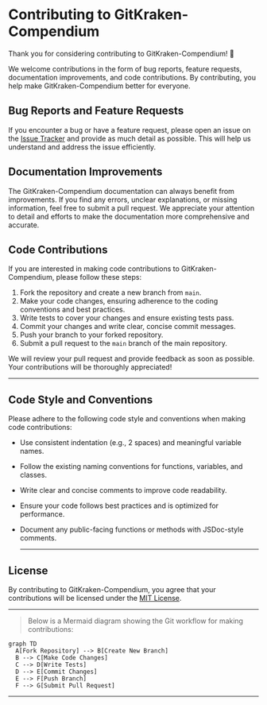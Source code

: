 # Contributing to GitKraken-Compendium

Thank you for considering contributing to GitKraken-Compendium! 🎉

We welcome contributions in the form of bug reports, feature requests, documentation improvements, and code contributions. By contributing, you help make GitKraken-Compendium better for everyone.

## Bug Reports and Feature Requests

If you encounter a bug or have a feature request, please open an issue on the [Issue Tracker](https://github.com/AnthonyByansi/GitKraken-Compendium/issues) and provide as much detail as possible. This will help us understand and address the issue efficiently.

## Documentation Improvements

The GitKraken-Compendium documentation can always benefit from improvements. If you find any errors, unclear explanations, or missing information, feel free to submit a pull request. We appreciate your attention to detail and efforts to make the documentation more comprehensive and accurate.

## Code Contributions

If you are interested in making code contributions to GitKraken-Compendium, please follow these steps:

1. Fork the repository and create a new branch from `main`.
2. Make your code changes, ensuring adherence to the coding conventions and best practices.
3. Write tests to cover your changes and ensure existing tests pass.
4. Commit your changes and write clear, concise commit messages.
5. Push your branch to your forked repository.
6. Submit a pull request to the `main` branch of the main repository.

We will review your pull request and provide feedback as soon as possible. Your contributions will be thoroughly appreciated!

---

## Code Style and Conventions

Please adhere to the following code style and conventions when making code contributions:

- Use consistent indentation (e.g., 2 spaces) and meaningful variable names.
- Follow the existing naming conventions for functions, variables, and classes.
- Write clear and concise comments to improve code readability.
- Ensure your code follows best practices and is optimized for performance.
- Document any public-facing functions or methods with JSDoc-style comments.

  ---

## License

By contributing to GitKraken-Compendium, you agree that your contributions will be licensed under the [MIT License](LICENSE).

---

> Below is a Mermaid diagram showing the Git workflow for making contributions:

```mermaid
graph TD
  A[Fork Repository] --> B[Create New Branch]
  B --> C[Make Code Changes]
  C --> D[Write Tests]
  D --> E[Commit Changes]
  E --> F[Push Branch]
  F --> G[Submit Pull Request]
```
---

